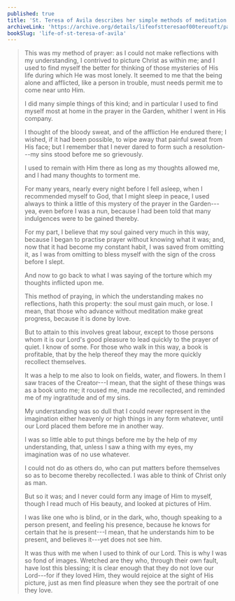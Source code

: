 ```yaml
---
published: true
title: 'St. Teresa of Avila describes her simple methods of meditation'
archiveLink: 'https://archive.org/details/lifeofstteresaof00tereuoft/page/66?view=theater'
bookSlug: 'life-of-st-teresa-of-avila'
---
```


> This was my method of prayer: as I could not make reflections with my understanding, I contrived to picture Christ as within me; and I used to find myself the better for thinking of those mysteries of His life during which He was most lonely. It seemed to me that the being alone and afflicted, like a person in trouble, must needs permit me to come near unto Him.
> 
> I did many simple things of this kind; and in particular I used to find myself most at home in the prayer in the Garden, whither I went in His company.
> 
> I thought of the bloody sweat, and of the affliction He endured there; I wished, if it had been possible, to wipe away that painful sweat from His face; but I remember that I never dared to form such a resolution---my sins stood before me so grievously.
> 
> I used to remain with Him there as long as my thoughts allowed me, and I had many thoughts to torment me.
> 
> For many years, nearly every night before I fell asleep, when I recommended myself to God, that I might sleep in peace, I used always to think a little of this mystery of the prayer in the Garden---yea, even before I was a nun, because I had been told that many indulgences were to be gained thereby.
> 
> For my part, I believe that my soul gained very much in this way, because I began to practise prayer without knowing what it was; and, now that it had become my constant habit, I was saved from omitting it, as I was from omitting to bless myself with the sign of the cross before I slept.
> 
> And now to go back to what I was saying of the torture which my thoughts inflicted upon me.
> 
> This method of praying, in which the understanding makes no reflections, hath this property: the soul must gain much, or lose. I mean, that those who advance without meditation make great progress, because it is done by love.
> 
> But to attain to this involves great labour, except to those persons whom it is our Lord's good pleasure to lead quickly to the prayer of quiet. I know of some. For those who walk in this way, a book is profitable, that by the help thereof they may the more quickly recollect themselves.
> 
> It was a help to me also to look on fields, water, and flowers. In them I saw traces of the Creator---I mean, that the sight of these things was as a book unto me; it roused me, made me recollected, and reminded me of my ingratitude and of my sins.
> 
> My understanding was so dull that I could never represent in the imagination either heavenly or high things in any form whatever, until our Lord placed them before me in another way.
> 
> I was so little able to put things before me by the help of my understanding, that, unless I saw a thing with my eyes, my imagination was of no use whatever.
> 
> I could not do as others do, who can put matters before themselves so as to become thereby recollected. I was able to think of Christ only as man.
> 
> But so it was; and I never could form any image of Him to myself, though I read much of His beauty, and looked at pictures of Him.
> 
> I was like one who is blind, or in the dark, who, though speaking to a person present, and feeling his presence, because he knows for certain that he is present---I mean, that he understands him to be present, and believes it---yet does not see him.
> 
> It was thus with me when I used to think of our Lord. This is why I was so fond of images. Wretched are they who, through their own fault, have lost this blessing; it is clear enough that they do not love our Lord---for if they loved Him, they would rejoice at the sight of His picture, just as men find pleasure when they see the portrait of one they love.
